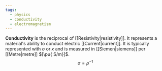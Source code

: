 ```yaml
---
tags:
  - physics
  - conductivity
  - electromagnetism
---
```

**Conductivity** is the reciprocal of [[Resistivity|resistivity]]. It represents a material's ability to conduct electric [[Current|current]]. It is typically represented with $\sigma$ or $\kappa$ and is measured in [[Siemen|siemens]] per [[Metre|metre]] $[\pu{ S/m}]$.
$$
\sigma=\rho^{-1}
$$